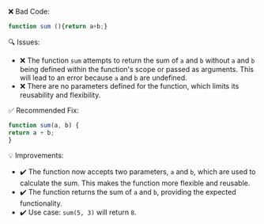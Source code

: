 ❌ Bad Code:
```javascript
function sum (){return a+b;}
```

🔍 Issues:
* ❌ The function `sum` attempts to return the sum of `a` and `b` without `a` and `b` being defined within the function's
scope or passed as arguments. This will lead to an error because `a` and `b` are undefined.
* ❌ There are no parameters defined for the function, which limits its reusability and flexibility.

✅ Recommended Fix:
```javascript
function sum(a, b) {
return a + b;
}
```

💡 Improvements:
* ✔️ The function now accepts two parameters, `a` and `b`, which are used to calculate the sum. This makes the function
more flexible and reusable.
* ✔️ The function returns the sum of `a` and `b`, providing the expected functionality.
* ✔️ Use case: `sum(5, 3)` will return `8`.